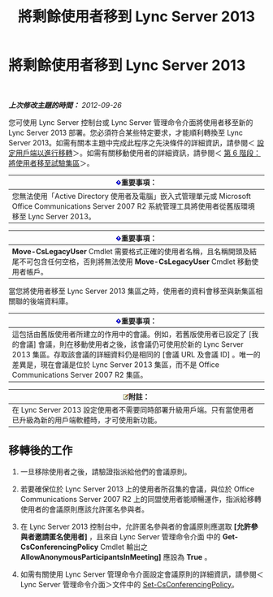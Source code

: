 ﻿---
title: 將剩餘使用者移到 Lync Server 2013
TOCTitle: 將剩餘使用者移到 Lync Server 2013
ms:assetid: 0eb990f0-f720-47a7-aaee-437fbd4c4c33
ms:mtpsurl: https://technet.microsoft.com/zh-tw/library/JJ687968(v=OCS.15)
ms:contentKeyID: 49889939
ms.date: 08/10/2015
mtps_version: v=OCS.15
ms.translationtype: HT
---

# 將剩餘使用者移到 Lync Server 2013

 

_**上次修改主題的時間：** 2012-09-26_

您可使用 Lync Server 控制台或 Lync Server 管理命令介面將使用者移至新的 Lync Server 2013 部署。您必須符合某些特定要求，才能順利轉換至 Lync Server 2013。如需有關本主題中完成此程序之先決條件的詳細資訊，請參閱＜ [設定用戶端以進行移轉](configure-clients-for-migration_1.md)＞。如需有關移動使用者的詳細資訊，請參閱＜ [第 6 階段：將使用者移至試驗集區](phase-6-move-users-to-the-pilot-pool.md)＞。

<table>
<thead>
<tr class="header">
<th><img src="images/Gg412908.important(OCS.15).gif" title="important" alt="important" />重要事項：</th>
</tr>
</thead>
<tbody>
<tr class="odd">
<td>您無法使用「Active Directory 使用者及電腦」嵌入式管理單元或 Microsoft Office Communications Server 2007 R2 系統管理工具將使用者從舊版環境移至 Lync Server 2013。</td>
</tr>
</tbody>
</table>


<table>
<thead>
<tr class="header">
<th><img src="images/Gg412908.important(OCS.15).gif" title="important" alt="important" />重要事項：</th>
</tr>
</thead>
<tbody>
<tr class="odd">
<td><strong>Move-CsLegacyUser</strong> Cmdlet 需要格式正確的使用者名稱，且名稱開頭及結尾不可包含任何空格，否則將無法使用 <strong>Move-CsLegacyUser</strong> Cmdlet 移動使用者帳戶。</td>
</tr>
</tbody>
</table>


當您將使用者移至 Lync Server 2013 集區之時，使用者的資料會移至與新集區相關聯的後端資料庫。

<table>
<thead>
<tr class="header">
<th><img src="images/Gg412908.important(OCS.15).gif" title="important" alt="important" />重要事項：</th>
</tr>
</thead>
<tbody>
<tr class="odd">
<td>這包括由舊版使用者所建立的作用中的會議。例如，若舊版使用者已設定了 [我的會議] 會議，則在移動使用者之後，該會議仍可使用於新的 Lync Server 2013 集區。存取該會議的詳細資料仍是相同的 [會議 URL 及會議 ID] 。唯一的差異是，現在會議是位於 Lync Server 2013 集區，而不是 Office Communications Server 2007 R2 集區。</td>
</tr>
</tbody>
</table>


<table>
<thead>
<tr class="header">
<th><img src="images/Gg398811.note(OCS.15).gif" title="note" alt="note" />附註：</th>
</tr>
</thead>
<tbody>
<tr class="odd">
<td>在 Lync Server 2013 設定使用者不需要同時部署升級用戶端。只有當使用者已升級為新的用戶端軟體時，才可使用新功能。</td>
</tr>
</tbody>
</table>


## 移轉後的工作

1.  一旦移除使用者之後，請驗證指派給他們的會議原則。

2.  若要確保位於 Lync Server 2013 上的使用者所召集的會議，與位於 Office Communications Server 2007 R2 上的同盟使用者能順暢運作，指派給移轉使用者的會議原則應該允許匿名參與者。

3.  在 Lync Server 2013 控制台中，允許匿名參與者的會議原則應選取 **\[允許參與者邀請匿名使用者\]** ，且來自 Lync Server 管理命令介面 中的 **Get-CsConferencingPolicy** Cmdlet 輸出之 **AllowAnonymousParticipantsInMeeting\]** 應設為 **True** 。

4.  如需有關使用 Lync Server 管理命令介面設定會議原則的詳細資訊，請參閱＜Lync Server 管理命令介面＞文件中的 [Set-CsConferencingPolicy](set-csconferencingpolicy.md)。


